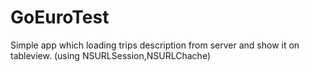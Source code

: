# GoEuroTest
Simple app which loading trips description from server and show it on tableview. (using NSURLSession,NSURLChache)

